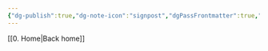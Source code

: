 ```yaml
---
{"dg-publish":true,"dg-note-icon":"signpost","dgPassFrontmatter":true,"noteIcon":"signpost","permalink":"/10-tags/projects/","created":"2025-10-20T19:23:25.578+01:00","updated":"2025-10-21T20:00:21.518+01:00"}
---
```


[[0. Home\|Back home]]